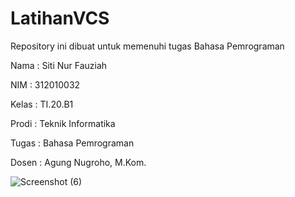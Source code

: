 # LatihanVCS
Repository ini dibuat untuk memenuhi tugas Bahasa Pemrograman

Nama	: Siti Nur Fauziah

NIM	: 312010032


Kelas	: TI.20.B1

Prodi	: Teknik Informatika

Tugas	: Bahasa Pemrograman

Dosen	: Agung Nugroho, M.Kom.

![Screenshot (6)](https://user-images.githubusercontent.com/73017814/96334699-f36ece80-109c-11eb-8935-e44a7bca739a.png)
